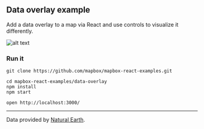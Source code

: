 Data overlay example
---

Add a data overlay to a map via React and use controls to visualize it differently.

![alt text](https://i.imgur.com/4ohPXpe.jpg)

### Run it

    git clone https://github.com/mapbox/mapbox-react-examples.git

    cd mapbox-react-examples/data-overlay
    npm install
    npm start

    open http://localhost:3000/

---

Data provided by [Natural Earth](http://www.naturalearthdata.com/).
